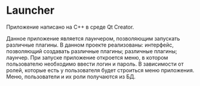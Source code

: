 # Launcher
Приложение написано на C++ в среде Qt Creator.

Данное приложение является лаунчером, позволяющим запускать различные плагины.
В данном проекте реализованы: интерфейс, позволяющий создавать различные плагины; различные плагины; лаунчер.
При запуске приложение откроется меню, в котором пользователю необходимо ввести логин и пароль. В зависимости от ролей, которые есть у пользователя будет строиться меню приложения. 
Меню, пользователи и их роли получаются из БД.

